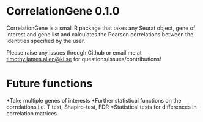 # CorrelationGene 0.1.0

CorrelationGene is a small R package that takes any Seurat object, gene of interest and gene list and calculates the Pearson correlations between the identities specified by the user. 

Please raise any issues through Github or email me at timothy.james.allen@ki.se for questions/issues/contributions! 

# Future functions

*Take multiple genes of interests
*Further statistical functions on the correlations i.e. T test, Shapiro-test, FDR
*Statistical tests for differences in correlation matrices